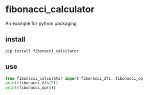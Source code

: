 # fibonacci_calculator
An example for python packaging

## install
```shell
pip install fibonacci_calculator
```

## use
```python
from fibonacci_calculator import fibonacci_dfs, fibonacci_dp
print(fibonacci_dfs(5))
print(fibonacci_dp(5))
```